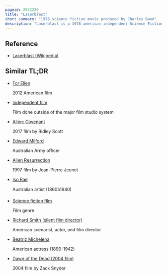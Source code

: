 ```yaml
---
pageid: 2932229
title: "Laserblast"
short_summary: "1978 science fiction movie produced by Charles Band"
description: "Laserblast is a 1978 american independent Science Fiction Film directed by Michael Rae and produced by Charles Band, widely known for producing B Movies. The Film Stars gianni russo Cheryl Smith Kim Milford with keenan Wynn and roddy Mcdowall and marks the Screen Debut of eddie deezen the Plot follows an unhappy Teenage Loner who discovers an Alien Laser Cannon and goes on a murderous."
---
```


## Reference

- [Laserblast (Wikipedia)](https://en.wikipedia.org/?curid=2932229)

## Similar TL;DR

- [For Ellen](/tldr/en/for-ellen)

  2012 American film

- [Independent film](/tldr/en/independent-film)

  Film done outside of the major film studio system

- [Alien: Covenant](/tldr/en/alien-covenant)

  2017 film by Ridley Scott

- [Edward Milford](/tldr/en/edward-milford)

  Australian Army officer

- [Alien Resurrection](/tldr/en/alien-resurrection)

  1997 film by Jean-Pierre Jeunet

- [Iso Rae](/tldr/en/iso-rae)

  Australian artist (1860â1940)

- [Science fiction film](/tldr/en/science-fiction-film)

  Film genre

- [Richard Smith (silent film director)](/tldr/en/richard-smith-silent-film-director)

  American scenarist, actor, and film director

- [Beatriz Michelena](/tldr/en/beatriz-michelena)

  American actress (1890-1942)

- [Dawn of the Dead (2004 film)](/tldr/en/dawn-of-the-dead-2004-film)

  2004 film by Zack Snyder
